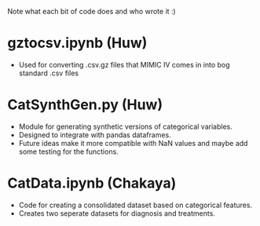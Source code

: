 Note what each bit of code does and who wrote it :)

# gztocsv.ipynb (Huw)
- Used for converting .csv.gz files that MIMIC IV comes in into bog standard .csv files

# CatSynthGen.py (Huw)
- Module for generating synthetic versions of categorical variables.
- Designed to integrate with pandas dataframes.
- Future ideas make it more compatible with NaN values and maybe add some testing for the functions.

# CatData.ipynb (Chakaya)
- Code for creating a consolidated dataset based on categorical features.
- Creates two seperate datasets for diagnosis and treatments.

  
